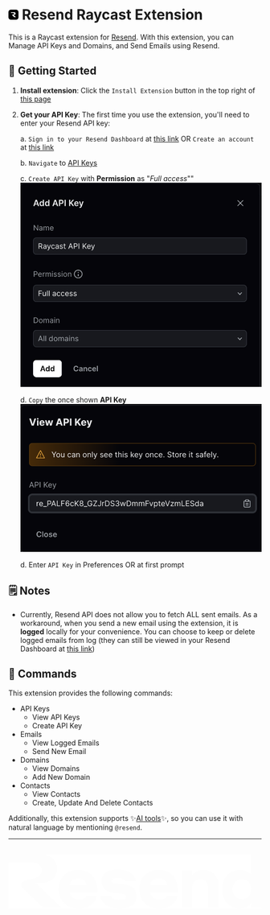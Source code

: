 # <img src="./assets/resend-extension_icon@dark.png" width="20" height="20" /> Resend Raycast Extension

This is a Raycast extension for [Resend](https://resend.com/). With this extension, you can Manage API Keys and Domains, and Send Emails using Resend.

## 🚀 Getting Started

1. **Install extension**: Click the `Install Extension` button in the top right of [this page](https://www.raycast.com/xmok/resend)

2. **Get your API Key**: The first time you use the extension, you'll need to enter your Resend API key:

   a. `Sign in to your Resend Dashboard` at [this link](https://resend.com/login) OR `Create an account` at [this link](https://resend.com/signup)

   b. `Navigate` to [API Keys](https://resend.com/api-keys)

   c. `Create API Key` with **Permission** as "_Full access_""
   <img src="./assets/resend-create-api-key.png" alt="Create API Key" />

   d. `Copy` the once shown **API Key**
   <img src="./assets/resend-view-api-key.png" alt="View API Key" />

   d. Enter `API Key` in Preferences OR at first prompt

## 🗒️ Notes

- Currently, Resend API does not allow you to fetch ALL sent emails. As a workaround, when you send a new email using the extension, it is **logged** locally for your convenience. You can choose to keep or delete logged emails from log (they can still be viewed in your Resend Dashboard at [this link](https://resend.com/emails))

## 🔧 Commands

This extension provides the following commands:

- API Keys
  - View API Keys
  - Create API Key
- Emails
  - View Logged Emails
  - Send New Email
- Domains
  - View Domains
  - Add New Domain
- Contacts
  - View Contacts
  - Create, Update And Delete Contacts

Additionally, this extension supports ✨[AI tools](https://youtu.be/sHIlFKKaq0A)✨, so you can use it with natural language by mentioning `@resend`.

---
<br />
<img src="./assets/resend-wordmark-white.svg" />
